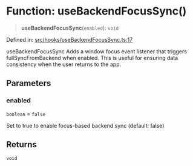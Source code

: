# Function: useBackendFocusSync()

> **useBackendFocusSync**(`enabled`): `void`

Defined in: [src/hooks/useBackendFocusSync.ts:17](https://github.com/Nick2bad4u/Uptime-Watcher/blob/3cce0c3b352c8390536ca3c7399ece50a05faf18/src/hooks/useBackendFocusSync.ts#L17)

useBackendFocusSync
Adds a window focus event listener that triggers fullSyncFromBackend when enabled.
This is useful for ensuring data consistency when the user returns to the app.

## Parameters

### enabled

`boolean` = `false`

Set to true to enable focus-based backend sync (default: false)

## Returns

`void`
